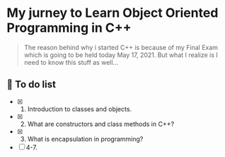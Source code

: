 # My jurney to Learn Object Oriented Programming in C++

> The reason behind why i started C++ is because of my Final Exam which is going to be held today May 17, 2021. But what I realize is I need to know this stuff as well...

## 📄 To do list

- [x] 1. Introduction to classes and objects.
- [x] 2. What are constructors and class methods in C++?
- [x] 3. What is encapsulation in programming?
- [ ] 4-7.
